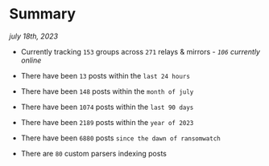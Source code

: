 
# Summary
_july 18th, 2023_

- Currently tracking `153` groups across `271` relays & mirrors - _`106` currently online_

- There have been `13` posts within the `last 24 hours`

- There have been `148` posts within the `month of july`

- There have been `1074` posts within the `last 90 days`

- There have been `2189` posts within the `year of 2023`

- There have been `6880` posts `since the dawn of ransomwatch`

- There are `80` custom parsers indexing posts
